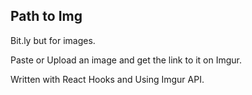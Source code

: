## Path to Img

Bit.ly but for images.

Paste or Upload an image and get the link to it on Imgur.

Written with React Hooks and Using Imgur API.
